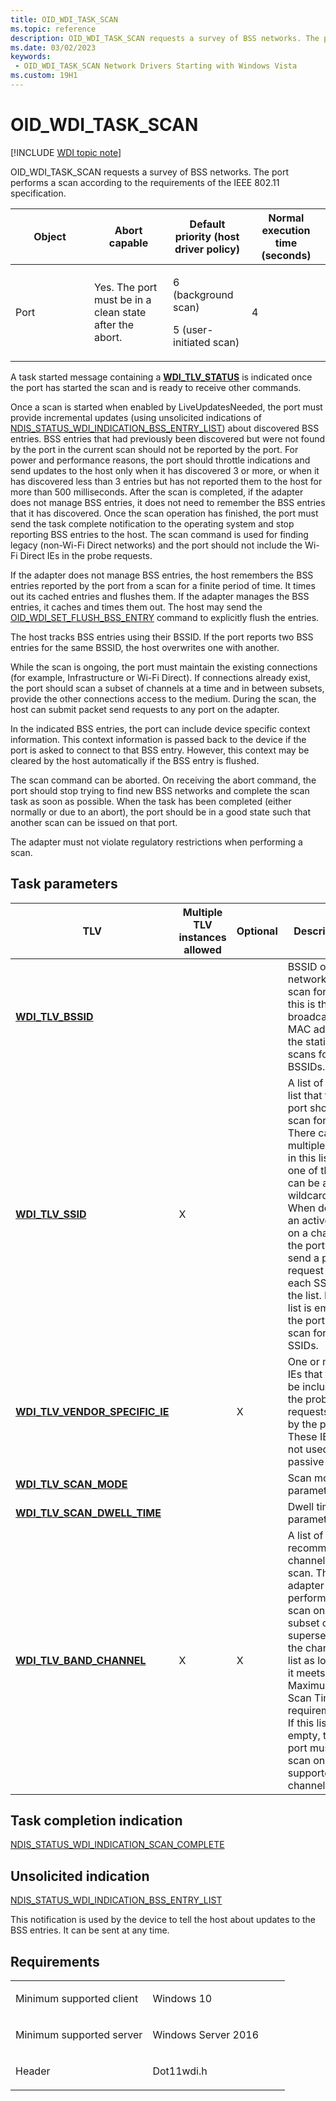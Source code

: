 ```yaml
---
title: OID_WDI_TASK_SCAN
ms.topic: reference
description: OID_WDI_TASK_SCAN requests a survey of BSS networks. The port performs a scan according to the requirements of the IEEE 802.11 specification.
ms.date: 03/02/2023
keywords:
 - OID_WDI_TASK_SCAN Network Drivers Starting with Windows Vista
ms.custom: 19H1
---
```


# OID\_WDI\_TASK\_SCAN

[!INCLUDE [WDI topic note](../includes/wdi-version-warning.md)]


OID\_WDI\_TASK\_SCAN requests a survey of BSS networks. The port performs a scan according to the requirements of the IEEE 802.11 specification.

<table>
<colgroup>
<col width="25%" />
<col width="25%" />
<col width="25%" />
<col width="25%" />
</colgroup>
<thead>
<tr class="header">
<th>Object</th>
<th>Abort capable</th>
<th>Default priority (host driver policy)</th>
<th>Normal execution time (seconds)</th>
</tr>
</thead>
<tbody>
<tr class="odd">
<td>Port</td>
<td>Yes. The port must be in a clean state after the abort.</td>
<td><p>6 (background scan)</p>
<p>5 (user-initiated scan)</p></td>
<td>4</td>
</tr>
</tbody>
</table>

 

A task started message containing a [**WDI\_TLV\_STATUS**](./wdi-tlv-status.md) is indicated once the port has started the scan and is ready to receive other commands.

Once a scan is started when enabled by LiveUpdatesNeeded, the port must provide incremental updates (using unsolicited indications of [NDIS\_STATUS\_WDI\_INDICATION\_BSS\_ENTRY\_LIST](ndis-status-wdi-indication-bss-entry-list.md)) about discovered BSS entries. BSS entries that had previously been discovered but were not found by the port in the current scan should not be reported by the port. For power and performance reasons, the port should throttle indications and send updates to the host only when it has discovered 3 or more, or when it has discovered less than 3 entries but has not reported them to the host for more than 500 milliseconds. After the scan is completed, if the adapter does not manage BSS entries, it does not need to remember the BSS entries that it has discovered. Once the scan operation has finished, the port must send the task complete notification to the operating system and stop reporting BSS entries to the host. The scan command is used for finding legacy (non-Wi-Fi Direct networks) and the port should not include the Wi-Fi Direct IEs in the probe requests.

If the adapter does not manage BSS entries, the host remembers the BSS entries reported by the port from a scan for a finite period of time. It times out its cached entries and flushes them. If the adapter manages the BSS entries, it caches and times them out. The host may send the [OID\_WDI\_SET\_FLUSH\_BSS\_ENTRY](oid-wdi-set-flush-bss-entry.md) command to explicitly flush the entries.

The host tracks BSS entries using their BSSID. If the port reports two BSS entries for the same BSSID, the host overwrites one with another.

While the scan is ongoing, the port must maintain the existing connections (for example, Infrastructure or Wi-Fi Direct). If connections already exist, the port should scan a subset of channels at a time and in between subsets, provide the other connections access to the medium. During the scan, the host can submit packet send requests to any port on the adapter.

In the indicated BSS entries, the port can include device specific context information. This context information is passed back to the device if the port is asked to connect to that BSS entry. However, this context may be cleared by the host automatically if the BSS entry is flushed.

The scan command can be aborted. On receiving the abort command, the port should stop trying to find new BSS networks and complete the scan task as soon as possible. When the task has been completed (either normally or due to an abort), the port should be in a good state such that another scan can be issued on that port.

The adapter must not violate regulatory restrictions when performing a scan.

## Task parameters


| TLV                                                                       | Multiple TLV instances allowed | Optional | Description                                                                                                                                                                                                                                                                                   |
|---------------------------------------------------------------------------|--------------------------------|----------|-----------------------------------------------------------------------------------------------------------------------------------------------------------------------------------------------------------------------------------------------------------------------------------------------|
| [**WDI\_TLV\_BSSID**](./wdi-tlv-bssid.md)                             |                                |          | BSSID of the network to scan for. If this is the broadcast MAC address, the station scans for all BSSIDs.                                                                                                                                                                                     |
| [**WDI\_TLV\_SSID**](./wdi-tlv-ssid.md)                               | X                              |          | A list of SSID list that the port should scan for. There can be multiple SSIDs in this list and one of them can be a wildcard. When doing an active scan on a channel, the port must send a probe request for each SSID in the list. If this list is empty, the port must scan for all SSIDs. |
| [**WDI\_TLV\_VENDOR\_SPECIFIC\_IE**](./wdi-tlv-vendor-specific-ie.md) |                                | X        | One or more IEs that must be included in the probe requests sent by the port. These IEs are not used for passive scan.                                                                                                                                                                        |
| [**WDI\_TLV\_SCAN\_MODE**](./wdi-tlv-scan-mode.md)                    |                                |          | Scan mode parameters.                                                                                                                                                                                                                                                                         |
| [**WDI\_TLV\_SCAN\_DWELL\_TIME**](./wdi-tlv-scan-dwell-time.md)       |                                |          | Dwell time parameters.                                                                                                                                                                                                                                                                        |
| [**WDI\_TLV\_BAND\_CHANNEL**](./wdi-tlv-band-channel.md)              | X                              | X        | A list of recommended channels to scan. The adapter can perform a scan on a subset or superset of the channel list as long as it meets the Maximum Scan Time requirements. If this list is empty, the port must scan on all supported channels.                                               |

 

## Task completion indication


[NDIS\_STATUS\_WDI\_INDICATION\_SCAN\_COMPLETE](ndis-status-wdi-indication-scan-complete.md)

## Unsolicited indication

[NDIS\_STATUS\_WDI\_INDICATION\_BSS\_ENTRY\_LIST](ndis-status-wdi-indication-bss-entry-list.md)

This notification is used by the device to tell the host about updates to the BSS entries. It can be sent at any time.

## Requirements

<table>
<colgroup>
<col width="50%" />
<col width="50%" />
</colgroup>
<tbody>
<tr class="odd">
<td><p>Minimum supported client</p></td>
<td><p>Windows 10</p></td>
</tr>
<tr class="even">
<td><p>Minimum supported server</p></td>
<td><p>Windows Server 2016</p></td>
</tr>
<tr class="odd">
<td><p>Header</p></td>
<td>Dot11wdi.h</td>
</tr>
</tbody>
</table>

 

